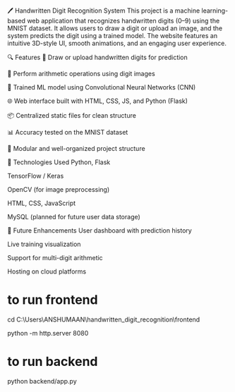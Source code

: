 🖊️ Handwritten Digit Recognition System
This project is a machine learning-based web application that recognizes handwritten digits (0–9) using the MNIST dataset. It allows users to draw a digit or upload an image, and the system predicts the digit using a trained model. The website features an intuitive 3D-style UI, smooth animations, and an engaging user experience.

🔍 Features
🎨 Draw or upload handwritten digits for prediction

🔢 Perform arithmetic operations using digit images

🧠 Trained ML model using Convolutional Neural Networks (CNN)

🌐 Web interface built with HTML, CSS, JS, and Python (Flask)

📦 Centralized static files for clean structure

📊 Accuracy tested on the MNIST dataset

📁 Modular and well-organized project structure

📂 Technologies Used
Python, Flask

TensorFlow / Keras

OpenCV (for image preprocessing)

HTML, CSS, JavaScript

MySQL (planned for future user data storage)

🚀 Future Enhancements
User dashboard with prediction history

Live training visualization

Support for multi-digit arithmetic

Hosting on cloud platforms

# to run frontend
cd C:\Users\ANSHUMAAN\handwritten_digit_recognition\frontend

python -m http.server 8080

# to run backend
python backend/app.py
